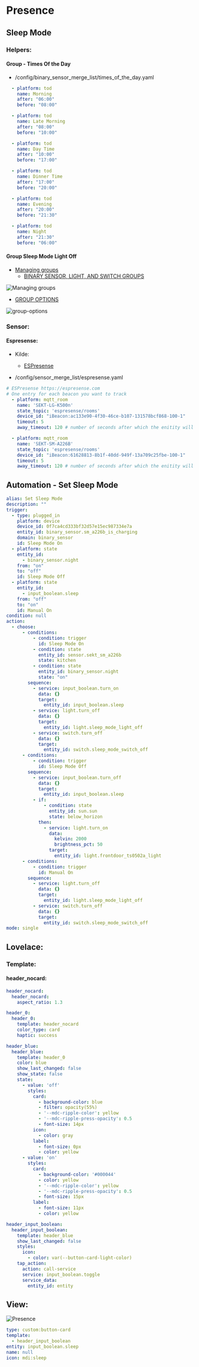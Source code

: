 # Presence

## Sleep Mode

### Helpers:

#### Group - Times Of the Day

* /config/binary_sensor_merge_list/times_of_the_day.yaml

```yaml
  - platform: tod
    name: Morning
    after: "06:00"
    before: "08:00"

  - platform: tod
    name: Late Morning
    after: "08:00"
    before: "10:00"

  - platform: tod
    name: Day Time
    after: "10:00"
    before: "17:00"

  - platform: tod
    name: Dinner Time
    after: "17:00"
    before: "20:00"

  - platform: tod
    name: Evening
    after: "20:00"
    before: "21:30"

  - platform: tod
    name: Night
    after: "21:30"
    before: "06:00"
```

#### Group Sleep Mode Light Off

* [Managing groups](https://www.home-assistant.io/integrations/group/#managing-groups)
  * [BINARY SENSOR, LIGHT, AND SWITCH GROUPS](https://www.home-assistant.io/integrations/group/#binary-sensor-light-and-switch-groups)

![Managing groups](./Images/Sk%C3%A6rmbillede%20fra%202023-01-09%2022-24-05.png)

* [GROUP OPTIONS](https://www.home-assistant.io/integrations/group/#group-options)

![group-options](./Images/Sk%C3%A6rmbillede%20fra%202023-01-09%2022-22-10.png)

### Sensor:

#### Espresense:

* Kilde:
  * [ESPresense](https://espresense.com/)

* /config/sensor_merge_list/espresense.yaml

```yaml
# ESPresense https://espresense.com
# One entry for each beacon you want to track
  - platform: mqtt_room
    name: 'SEKT-LG-K500n'
    state_topic: 'espresense/rooms'
    device_id: "iBeacon:ac133e90-4f30-46ce-b107-131578bcf868-100-1"
    timeout: 5
    away_timeout: 120 # number of seconds after which the enitity will get status not_home

  - platform: mqtt_room
    name: 'SEKT-SM-A226B'
    state_topic: 'espresense/rooms'
    device_id: "iBeacon:61628813-8b1f-40dd-949f-13a709c25fbe-100-1"
    timeout: 5
    away_timeout: 120 # number of seconds after which the enitity will get status not_home
```

## Automation - Set Sleep Mode

```yaml
alias: Set Sleep Mode
description: ""
trigger:
  - type: plugged_in
    platform: device
    device_id: 0f7ca4cd333bf32d57e15ec987334e7a
    entity_id: binary_sensor.sm_a226b_is_charging
    domain: binary_sensor
    id: Sleep Mode On
  - platform: state
    entity_id:
      - binary_sensor.night
    from: "on"
    to: "off"
    id: Sleep Mode Off
  - platform: state
    entity_id:
      - input_boolean.sleep
    from: "off"
    to: "on"
    id: Manual On
condition: null
action:
  - choose:
      - conditions:
          - condition: trigger
            id: Sleep Mode On
          - condition: state
            entity_id: sensor.sekt_sm_a226b
            state: kitchen
          - condition: state
            entity_id: binary_sensor.night
            state: "on"
        sequence:
          - service: input_boolean.turn_on
            data: {}
            target:
              entity_id: input_boolean.sleep
          - service: light.turn_off
            data: {}
            target:
              entity_id: light.sleep_mode_light_off
          - service: switch.turn_off
            data: {}
            target:
              entity_id: switch.sleep_mode_switch_off
      - conditions:
          - condition: trigger
            id: Sleep Mode Off
        sequence:
          - service: input_boolean.turn_off
            data: {}
            target:
              entity_id: input_boolean.sleep
          - if:
              - condition: state
                entity_id: sun.sun
                state: below_horizon
            then:
              - service: light.turn_on
                data:
                  kelvin: 2000
                  brightness_pct: 50
                target:
                  entity_id: light.frontdoor_ts0502a_light
      - conditions:
          - condition: trigger
            id: Manual On
        sequence:
          - service: light.turn_off
            data: {}
            target:
              entity_id: light.sleep_mode_light_off
          - service: switch.turn_off
            data: {}
            target:
              entity_id: switch.sleep_mode_switch_off
mode: single
```
## Lovelace:

### Template:

#### header_nocard:

```yaml
header_nocard:
  header_nocard:
    aspect_ratio: 1.3
```

```yaml
header_0:
  header_0:
    template: header_nocard
    color_type: card
    haptic: success
```

```yaml
header_blue:
  header_blue:
    template: header_0
    color: blue
    show_last_changed: false
    show_state: false
    state:
      - value: 'off'
        styles:
          card:
            - background-color: blue
            - filter: opacity(55%)
            - '--mdc-ripple-color': yellow
            - '--mdc-ripple-press-opacity': 0.5
            - font-size: 14px
          icon:
            - color: gray
          label:
            - font-size: 0px
            - color: yellow
      - value: 'on'
        styles:
          card:
            - background-color: '#000044'
            - color: yellow
            - '--mdc-ripple-color': yellow
            - '--mdc-ripple-press-opacity': 0.5
            - font-size: 15px
          label:
            - font-size: 11px
            - color: yellow
```

```yaml
header_input_boolean:
  header_input_boolean:
    template: header_blue
    show_last_changed: false
    styles:
      icon:
        - color: var(--button-card-light-color)
    tap_action:
      action: call-service
      service: input_boolean.toggle
      service_data:
        entity_id: entity
```

## View:

![Presence](./Images/Sk%C3%A6rmbillede%20fra%202023-01-11%2015-31-20.png)

```yaml
type: custom:button-card
template:
  - header_input_boolean
entity: input_boolean.sleep
name: null
icon: mdi:sleep
```
